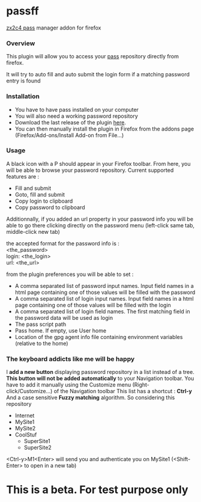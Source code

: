 passff
======

[zx2c4 pass](http://www.zx2c4.com/projects/password-store/) manager addon for firefox


### Overview
This plugin will allow you to access your [pass](http://www.zx2c4.com/projects/password-store/) repository directly from firefox.

It will try to auto fill and auto submit the login form if a matching password entry is found

### Installation
- You have to have pass installed on your computer
- You will also need a working password repository
- Download the last release of the plugin [here](https://github.com/jvenant/passff/releases).
- You can then manually install the plugin in Firefox from the addons page (Firefox/Add-ons/Install Add-on from File...)

### Usage
A black icon with a P should appear in your Firefox toolbar.
From here, you will be able to browse your password repository.
Current supported features are :
- Fill and submit
- Goto, fill and submit
- Copy login to clipboard
- Copy password to clipboard

Additionnally, if you added an url property in your password info you will be able to go there clicking directly on the password menu (left-click same tab, middle-click new tab)

the accepted format for the password info is :  
&lt;the_password&gt;  
login: &lt;the_login&gt;  
url: &lt;the_url&gt;  

from the plugin preferences you will be able to set :
- A comma separated list of password input names. Input field names in a html page containing one of those values will be filled with the password
- A comma separated list of login input names. Input field names in a html page containing one of those values will be filled with the login
- A comma separated list of login field names. The first matching field in the password data will be used as login
- The pass script path
- Pass home. If empty, use User home
- Location of the gpg agent info file containing environment variables (relative to the home)


### The keyboard addicts like me will be happy
I **add a new button** displaying password repository in a list instead of a tree.
**This button will not be added automatically** to your Navigation toolbar.
You have to add it manually using the Customize menu (Right-click/Customize...) of the Navigation toolbar
This list has a shortcut : **Ctrl-y**
And a case sensitive **Fuzzy matching** algorithm.
So considering this repository
* Internet
 * MySite1
 * MySite2
* CoolStuf
  * SuperSite1
  * SuperSite2

&lt;Ctrl-y&gt;M1&lt;Enter&gt; will send you and authenticate you on MySite1 (&lt;Shift-Enter&gt; to open in a new tab)

This is a beta. For test purpose only
=========




